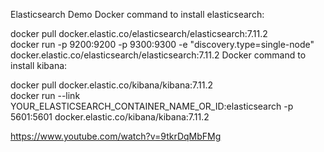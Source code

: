 Elasticsearch Demo
Docker command to install elasticsearch:

docker pull docker.elastic.co/elasticsearch/elasticsearch:7.11.2  
docker run -p 9200:9200 -p 9300:9300 -e "discovery.type=single-node" docker.elastic.co/elasticsearch/elasticsearch:7.11.2
Docker command to install kibana:

docker pull docker.elastic.co/kibana/kibana:7.11.2  
docker run --link YOUR_ELASTICSEARCH_CONTAINER_NAME_OR_ID:elasticsearch -p 5601:5601 docker.elastic.co/kibana/kibana:7.11.2

https://www.youtube.com/watch?v=9tkrDqMbFMg
